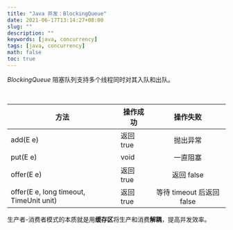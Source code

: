 ```yaml
---
title: "Java 并发：BlockingQueue"
date: 2021-06-17T13:14:27+08:00
slug: ""
description: ""
keywords: [java, concurrency]
tags: [java, concurrency]
math: false
toc: true
---
```


*BlockingQueue* 阻塞队列支持多个线程同时对其入队和出队。

<br>

| 方法                                    | 操作成功  |         操作失败          |
| --------------------------------------- | --------- | :-----------------------: |
| add(E e)                                | 返回 true |         抛出异常          |
| put(E e)                                | void      |         一直阻塞          |
| offer(E e)                              | 返回 true |        返回 false         |
| offer(E e, long timeout, TimeUnit unit) | 返回 true | 等待 timeout 后返回 false |

生产者-消费者模式的本质就是用**缓存区**将生产和消费**解耦**，提高并发效率。

